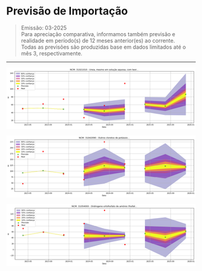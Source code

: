 # Previsão de Importação

> Emissão: 03-2025  
> Para apreciação comparativa, informamos também previsão e realidade em período(s) de 12 meses anterior(es) ao corrente.  
> Todas as previsões são produzidas base em dados limitados até o mês 3, respectivamente.  

---


![Gráfico de Previsão](31021010.png)

![Gráfico de Previsão](31042090.png)

![Gráfico de Previsão](31054000.png)